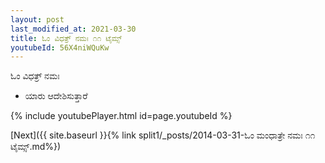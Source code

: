 ```yaml
---
layout: post
last_modified_at: 2021-03-30
title: ಓಂ ವಿಧತ್ರ್ ನಮಃ ೧೧ ಟೈಮ್ಸ್
youtubeId: 56X4niWQuKw
---
```

 
 
 ಓಂ ವಿಧತ್ರ್ ನಮಃ  
 
 -  ಯಾರು ಆದೇಶಿಸುತ್ತಾರೆ 
 
  
 
  
 
 
 
 
 
 


{% include youtubePlayer.html id=page.youtubeId %}
 
[Next]({{ site.baseurl }}{% link  split1/_posts/2014-03-31-ಓಂ ಮಂಧಾತ್ರೇ ನಮಃ ೧೧ ಟೈಮ್ಸ್.md%})
 
